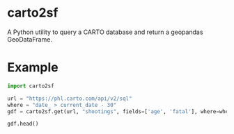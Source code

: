 # carto2sf

A Python utility to query a CARTO database and return a geopandas GeoDataFrame.

# Example

```python
import carto2sf

url = "https://phl.carto.com/api/v2/sql"
where = "date_ > current_date - 30"
gdf = carto2sf.get(url, "shootings", fields=['age', 'fatal'], where=where, limit=5)

gdf.head()
```
